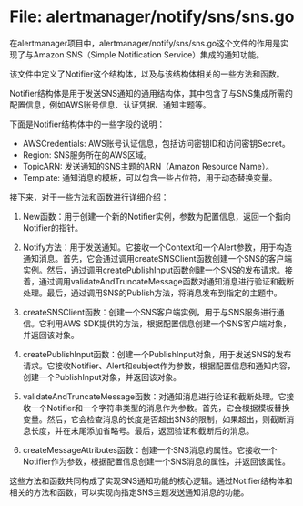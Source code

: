 # File: alertmanager/notify/sns/sns.go

在alertmanager项目中，alertmanager/notify/sns/sns.go这个文件的作用是实现了与Amazon SNS（Simple Notification Service）集成的通知功能。

该文件中定义了Notifier这个结构体，以及与该结构体相关的一些方法和函数。

Notifier结构体是用于发送SNS通知的通用结构体，其中包含了与SNS集成所需的配置信息，例如AWS账号信息、认证凭据、通知主题等。

下面是Notifier结构体中的一些字段的说明：
- AWSCredentials: AWS账号认证信息，包括访问密钥ID和访问密钥Secret。
- Region: SNS服务所在的AWS区域。
- TopicARN: 发送通知的SNS主题的ARN（Amazon Resource Name）。
- Template: 通知消息的模板，可以包含一些占位符，用于动态替换变量。

接下来，对于一些方法和函数进行详细介绍：

1. New函数：用于创建一个新的Notifier实例，参数为配置信息，返回一个指向Notifier的指针。

2. Notify方法：用于发送通知。它接收一个Context和一个Alert参数，用于构造通知消息。首先，它会通过调用createSNSClient函数创建一个SNS的客户端实例。然后，通过调用createPublishInput函数创建一个SNS的发布请求。接着，通过调用validateAndTruncateMessage函数对通知消息进行验证和截断处理。最后，通过调用SNS的Publish方法，将消息发布到指定的主题中。

3. createSNSClient函数：创建一个SNS客户端实例，用于与SNS服务进行通信。它利用AWS SDK提供的方法，根据配置信息创建一个SNS客户端对象，并返回该对象。

4. createPublishInput函数：创建一个PublishInput对象，用于发送SNS的发布请求。它接收Notifier、Alert和subject作为参数，根据配置信息和通知内容，创建一个PublishInput对象，并返回该对象。

5. validateAndTruncateMessage函数：对通知消息进行验证和截断处理。它接收一个Notifier和一个字符串类型的消息作为参数。首先，它会根据模板替换变量。然后，它会检查消息的长度是否超出SNS的限制，如果超出，则截断消息长度，并在末尾添加省略号。最后，返回验证和截断后的消息。

6. createMessageAttributes函数：创建一个SNS消息的属性。它接收一个Notifier作为参数，根据配置信息创建一个SNS消息的属性，并返回该属性。

这些方法和函数共同构成了实现SNS通知功能的核心逻辑。通过Notifier结构体和相关的方法和函数，可以实现向指定SNS主题发送通知消息的功能。

